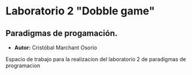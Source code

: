 # Laboratorio 2 "Dobble game"
## Paradigmas de progamación.
* **Autor:** Cristóbal Marchant Osorio


Espacio de trabajo para la realizacion del laboratorio 2 de paradigmas de programacion 